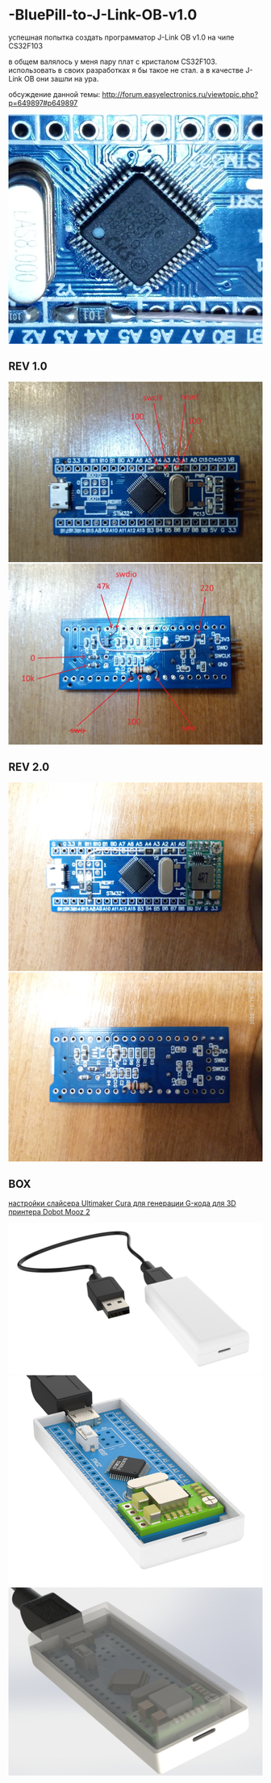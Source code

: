# -BluePill-to-J-Link-OB-v1.0
успешная попытка создать программатор J-Link OB v1.0 на чипе CS32F103

в общем валялось у меня пару плат с кристалом CS32F103. использовать в своих разработках я бы такое не стал. а в качестве J-Link OB они зашли на ура.

обсуждение данной темы: <a href="http://forum.easyelectronics.ru/viewtopic.php?p=649897#p649897">http://forum.easyelectronics.ru/viewtopic.php?p=649897#p649897</a>

<img src="https://github.com/RusikOk/-BluePill-to-J-Link-OB-v1.0/blob/main/6_%D1%84%D0%BE%D1%82%D0%BE/rev%202.0/P01215-040605.jpg" alt="какашка"> 

<h2>REV 1.0</h2>


<img src="https://github.com/RusikOk/-BluePill-to-J-Link-OB-v1.0/blob/main/6_%D1%84%D0%BE%D1%82%D0%BE/rev%201.0/P01128-204354%20comment.jpg" alt="top"> 
<img src="https://github.com/RusikOk/-BluePill-to-J-Link-OB-v1.0/blob/main/6_%D1%84%D0%BE%D1%82%D0%BE/rev%201.0/P01128-204404%20comment.jpg" alt="bottom"> 

<h2>REV 2.0</h2>

<img src="https://github.com/RusikOk/-BluePill-to-J-Link-OB-v1.0/blob/main/6_%D1%84%D0%BE%D1%82%D0%BE/rev%202.0/P01215-040734.jpg" alt="top"> 
<img src="https://github.com/RusikOk/-BluePill-to-J-Link-OB-v1.0/blob/main/6_%D1%84%D0%BE%D1%82%D0%BE/rev%202.0/P01215-040827.jpg" alt="bottom"> 

<h2>BOX</h2>

<a href="https://github.com/RusikOk/-BluePill-to-J-Link-OB-v1.0/blob/main/5_3D%20%D0%BF%D0%B5%D1%87%D0%B0%D1%82%D1%8C/for%20Dobot%20Mooz%202%20-%20PLA.curaprofile">настройки слайсера Ultimaker Cura для генерации G-кода для 3D принтера Dobot Mooz 2</a>

<img src="https://github.com/RusikOk/-BluePill-to-J-Link-OB-v1.0/blob/main/4_SolidWorks2020/untitled.46.png"> 
<img src="https://github.com/RusikOk/-BluePill-to-J-Link-OB-v1.0/blob/main/4_SolidWorks2020/untitled.47_2.png"> 






<img src="https://github.com/RusikOk/-BluePill-to-J-Link-OB-v1.0/blob/main/4_SolidWorks2020/%D1%81%D0%B1%D0%BE%D1%80%D0%BA%D0%B03.JPG"> 
